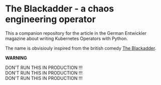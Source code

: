 The Blackadder - a chaos engineering operator
=============================================

This a companion repository for the article in
the German Entwickler magazine about writing
Kubernetes Operators with Python.

The name is obvisiouly inspired from the
british comedy [The Blackadder][1].

**WARNING**

DON'T RUN THIS IN PRODUCTION !!!  
DON'T RUN THIS IN PRODUCTION !!!  
DON'T RUN THIS IN PRODUCTION !!!  

[1]: https://en.wikipedia.org/wiki/The_Black_Adder
